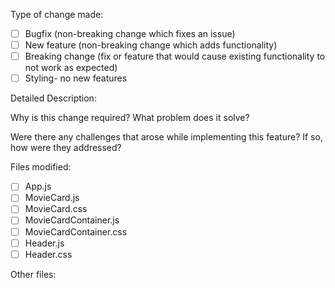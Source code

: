 Type of change made:

- [ ] Bugfix (non-breaking change which fixes an issue)
- [ ] New feature (non-breaking change which adds functionality)
- [ ] Breaking change (fix or feature that would cause existing functionality to not work as expected)
- [ ] Styling- no new features

Detailed Description:


Why is this change required? What problem does it solve?


Were there any challenges that arose while implementing this feature? If so, how were they addressed?


Files modified:
- [ ] App.js
- [ ] MovieCard.js
- [ ] MovieCard.css
- [ ] MovieCardContainer.js
- [ ] MovieCardContainer.css
- [ ] Header.js
- [ ] Header.css

Other files:


